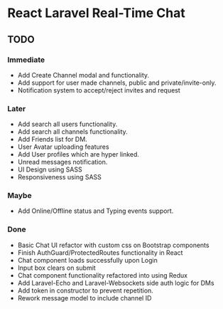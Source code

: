 # React Laravel Real-Time Chat

## TODO

### Immediate

- Add Create Channel modal and functionality.
- Add support for user made channels, public and private/invite-only.
- Notification system to accept/reject invites and request

### Later

- Add search all users functionality.
- Add search all channels functionality.
- Add Friends list for DM.
- User Avatar uploading features
- Add User profiles which are hyper linked.
- Unread messages notification.
- UI Design using SASS
- Responsiveness using SASS

### Maybe 

- Add Online/Offline status and Typing events support.

### Done

- Basic Chat UI refactor with custom css on Bootstrap components
- Finish AuthGuard/ProtectedRoutes functionality in React
- Chat component loads successfully upon Login
- Input box clears on submit
- Chat component functionality refactored into using Redux
- Add Laravel-Echo and Laravel-Websockets side auth logic for DMs
- Add token in constructor to prevent repetition.
- Rework message model to include channel ID
